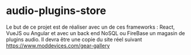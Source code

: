 # audio-plugins-store
Le but de ce projet est de réaliser avec un de ces frameworks : React, VueJS ou Angular et avec un back end NoSQL ou FireBase un magasin de plugins audio. Il devra être une copie du site réel suivant https://www.moddevices.com/gear-gallery
